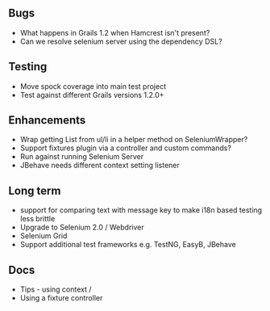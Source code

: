 ## Bugs
* What happens in Grails 1.2 when Hamcrest isn't present?
* Can we resolve selenium server using the dependency DSL?

## Testing
* Move spock coverage into main test project
* Test against different Grails versions 1.2.0+

## Enhancements
* Wrap getting List<String> from ul/li in a helper method on SeleniumWrapper?
* Support fixtures plugin via a controller and custom commands?
* Run against running Selenium Server
* JBehave needs different context setting listener

## Long term
* support for comparing text with message key to make i18n based testing less brittle
* Upgrade to Selenium 2.0 / Webdriver
* Selenium Grid
* Support additional test frameworks e.g. TestNG, EasyB, JBehave

## Docs
* Tips - using context /
* Using a fixture controller